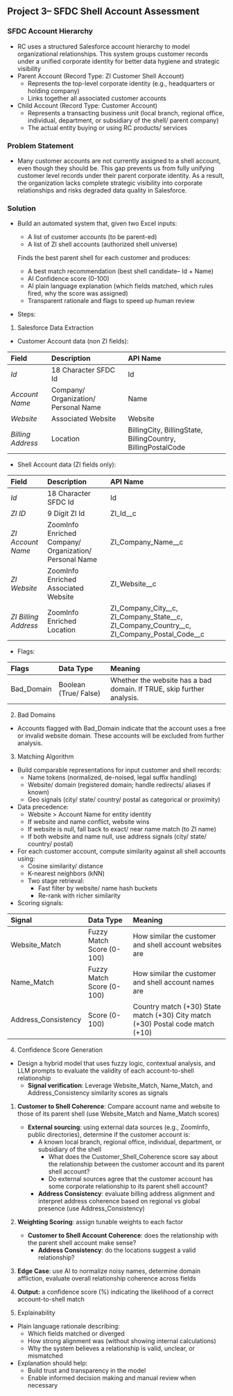 ## **Project 3– SFDC Shell Account Assessment**

### **SFDC Account Hierarchy** 

* RC uses a structured Salesforce account hierarchy to model organizational relationships. This system groups customer records under a unified corporate identity for better data hygiene and strategic visibility   
* Parent Account (Record Type: ZI Customer Shell Account)  
  * Represents the top-level corporate identity (e.g., headquarters or holding company)   
  * Links together all associated customer accounts  
* Child Account (Record Type: Customer Account)  
  * Represents a transacting business unit (local branch, regional office, individual, department, or subsidiary of the shell/ parent company)   
  * The actual entity buying or using RC products/ services 

### **Problem Statement**

* Many customer accounts are not currently assigned to a shell account, even though they should be. This gap prevents us from fully unifying customer level records under their parent corporate identity. As a result, the organization lacks complete strategic visibility into corporate relationships and risks degraded data quality in Salesforce. 

### **Solution**

* Build an automated system that, given two Excel inputs:   
  * A list of customer accounts (to be parent-ed)  
  * A list of ZI shell accounts (authorized shell universe)

  Finds the best parent shell for each customer and produces: 

  * A best match recommendation (best shell candidate– Id \+ Name)   
  * AI Confidence score (0-100)  
  * AI plain language explanation (which fields matched, which rules fired, why the score was assigned)   
  * Transparent rationale and flags to speed up human review  
* Steps:    
1. Salesforce Data Extraction  
* Customer Account data (non ZI fields):  

| Field  | Description | API Name |
| :---- | :---- | :---- |
| *Id*  | 18 Character SFDC Id | Id |
| *Account Name*  | Company/ Organization/ Personal Name | Name |
| *Website*  | Associated Website | Website |
| *Billing Address*  | Location  |  BillingCity, BillingState, BillingCountry, BillingPostalCode |

* Shell Account data (ZI fields only): 

| Field  | Description | API Name |
| :---- | :---- | :---- |
| *Id*  | 18 Character SFDC Id | Id |
| *ZI ID* | 9 Digit ZI Id  | ZI\_Id\_\_c |
| *ZI Account Name*  | ZoomInfo Enriched Company/ Organization/ Personal Name | ZI\_Company\_Name\_\_c |
| *ZI Website* | ZoomInfo Enriched Associated Website | ZI\_Website\_\_c  |
| *ZI Billing Address*  | ZoomInfo Enriched Location  | ZI\_Company\_City\_\_c, ZI\_Company\_State\_\_c, ZI\_Company\_Country\_\_c, ZI\_Company\_Postal\_Code\_\_c |

* Flags: 

| Flags  | Data Type | Meaning  |
| :---- | :---- | :---- |
| Bad\_Domain  | Boolean (True/ False) | Whether the website has a bad domain. If TRUE, skip further analysis.  |

2. Bad Domains  
* Accounts flagged with Bad\_Domain indicate that the account uses a free or invalid website domain. These accounts will be excluded from further analysis.  
3. Matching Algorithm  
* Build comparable representations for input customer and shell records:   
  * Name tokens (normalized, de-noised, legal suffix handling)   
  * Website/ domain (registered domain; handle redirects/ aliases if known)   
  * Geo signals (city/ state/ country/ postal as categorical or proximity)   
* Data precedence:   
  * Website \> Account Name for entity identity   
  * If website and name conflict, website wins  
  * If website is null, fall back to exact/ near name match (to ZI name)   
  * If both website and name null, use address signals (city/ state/ country/ postal)   
* For each customer account, compute similarity against all shell accounts using:   
  * Cosine similarity/ distance   
  * K-nearest neighbors (kNN)  
  * Two stage retrieval:   
    * Fast filter by website/ name hash buckets   
    * Re-rank with richer similarity   
* Scoring signals: 

| Signal  | Data Type  | Meaning |
| :---- | :---- | :---- |
| Website\_Match  | Fuzzy Match Score (0-100)  | How similar the customer and shell account websites are |
| Name\_Match | Fuzzy Match Score (0-100) | How similar the customer and shell account names are |
| Address\_Consistency  | Score (0-100)  | Country match (+30)  State match (+30)  City match (+30)  Postal code match (+10)  |

4. Confidence Score Generation  
* Design a hybrid model that uses fuzzy logic, contextual analysis, and LLM prompts to evaluate the validity of each account-to-shell relationship  
  * **Signal verification**: Leverage Website\_Match, Name\_Match, and Address\_Consistency similarity scores as signals   
1. **Customer to Shell Coherence**: Compare account name and website to those of its parent shell (use Website\_Match and Name\_Match scores)  
   * **External sourcing**: using external data sources (e.g., ZoomInfo, public directories), determine if the customer account is:   
     * A known local branch, regional office, individual, department, or subsidiary of the shell  
       * What does the Customer\_Shell\_Coherence score say about the relationship between the customer account and its parent shell account?   
       * Do external sources agree that the customer account has some corporate relationship to its parent shell account?	  
     * **Address Consistency**: evaluate billing address alignment and interpret address coherence based on regional vs global presence (use Address\_Consistency)   
2. **Weighting Scoring**: assign tunable weights to each factor  
   * **Customer to Shell Account Coherence**: does the relationship with the parent shell account make sense?   
     * **Address Consistency**: do the locations suggest a valid relationship?   
3. **Edge Case**: use AI to normalize noisy names, determine domain affliction, evaluate overall relationship coherence across fields  
4. **Output:** a confidence score (%) indicating the likelihood of a correct account-to-shell match

   

5. Explainability   
* Plain language rationale describing:  
  * Which fields matched or diverged  
  * How strong alignment was (without showing internal calculations)  
  * Why the system believes a relationship is valid, unclear, or mismatched  
* Explanation should help:   
  * Build trust and transparency in the model  
  * Enable informed decision making and manual review when necessary 